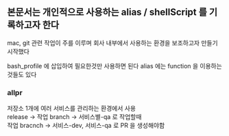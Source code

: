 ## 본문서는 개인적으로 사용하는 alias / shellScript 를 기록하고자 한다

mac, git 관련 작업이 주를 이루며
회사 내부에서 사용하는 환경을 보조하고자 만들기 시작했다

bash_profile 에 삽입하여 필요한것만 사용하면 된다
alias 에는 function 을 이용하는것들도 있다



### allpr
저장소 1개에 여러 서비스를 관리하는 환경에서 사용  
release -> 작업 branch -> 서비스별-qa  로 작업할때  
작업 bracnch -> 서비스-dev, 서비스-qa  로 PR 을 생성해야함  

